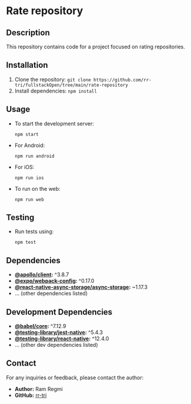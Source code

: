 # Rate repository 



## Description
This repository contains code for a project focused on rating repositories.

## Installation
1. Clone the repository: `git clone https://github.com/rr-tri/fullstackOpen/tree/main/rate-repository`
2. Install dependencies: `npm install`

## Usage
- To start the development server:
  ```
  npm start
  ```
- For Android:
  ```
  npm run android
  ```
- For iOS:
  ```
  npm run ios
  ```
- To run on the web:
  ```
  npm run web
  ```

## Testing
- Run tests using:
  ```
  npm test
  ```
  
## Dependencies
- **[@apollo/client](https://www.npmjs.com/package/@apollo/client):** ^3.8.7
- **[@expo/webpack-config](https://www.npmjs.com/package/@expo/webpack-config):** ^0.17.0
- **[@react-native-async-storage/async-storage](https://www.npmjs.com/package/@react-native-async-storage/async-storage):** ~1.17.3
- ... (other dependencies listed)

## Development Dependencies
- **[@babel/core](https://www.npmjs.com/package/@babel/core):** ^7.12.9
- **[@testing-library/jest-native](https://www.npmjs.com/package/@testing-library/jest-native):** ^5.4.3
- **[@testing-library/react-native](https://www.npmjs.com/package/@testing-library/react-native):** ^12.4.0
- ... (other dev dependencies listed)


## Contact

For any inquiries or feedback, please contact the author:

- **Author:** Ram Regmi
- **GitHub:** [rr-tri](https://github.com/rr-tri)
